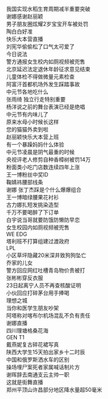 我国实现水稻生育周期减半重要突破  
谢娜感谢赵丽颖  
男子朋友圈炫耀2岁宝宝开车被处罚  
陶白白好准  
快乐大本营直播  
刘宪华偷偷松了口气太可爱了  
今日说法  
警方通报女生校内如厕视频被兜售  
北京延迟法定退休年龄征求意见结束  
儿童体检不得做微量元素检查  
阿富汗首都机场外发生踩踏事故  
中元节各地吃什么  
张雨绮 独立行走特别重要  
杨洋说之前的舞台表演已经是绝唱  
中元节有内味儿了  
原来水母小时候长这样  
您的猫猫外卖到啦  
赵丽颖快乐大本营上班  
有一个暴躁妈妈什么体验  
中元节凌晨是阴气最重的时候  
央视评老人修剪自种香樟树被罚14万  
粉面类小吃门店数连续四年上涨  
王一博粉丝中奖ID  
鞠婧祎腰部线条  
谢娜 张丁杰踩是个什么爆爆组合  
王一博暗绿腰果花衬衫  
古力娜扎短发挑染造型  
千万不要喝醉了下订单  
白宇说当哥就要防饿防懒防早恋  
女生校园内如厕视频被兜售  
WE EDG  
塔利班不打算组建过渡政府  
LPL  
小区草坪隐藏20米深井致狗狗坠亡  
乔家的儿女  
警方回应网红吐槽青岛物价贵被打  
张彬彬穿反衣服  
23日起离宁人员不再查核酸证明  
小伙回应打碎茅台用手捧喝  
理想之城  
当你和医学生朋友吵架  
阿塔称对喀布尔机场混乱不负有责任  
谢娜直播  
四川理塘格桑花海  
GEN T1  
戴燕妮复古碎花裙写真  
陕西大学生15天拍出家乡十二时辰  
中国和俄罗斯洒水车的区别  
操场埋尸案死者家属喊话制片方  
谢晖辞去南通支云主帅一职  
这就是街舞直播  
郑州平顶山许昌部分地区降水量超50毫米  
